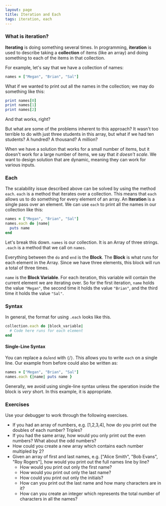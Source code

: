 ```yaml
---
layout: page
title: Iteration and Each
tags: iteration, each
---
```


### What is iteration?

**Iterating** is doing something several times. In programming, **iteration** is used to describe taking a **collection** of items (like an array) and doing something to each of the items in that collection.

For example, let's say that we have a collection of names:

```ruby
names = ["Megan", "Brian", "Sal"]
```

What if we wanted to print out all the names in the collection; we may do something like this:

```ruby
print names[0]
print names[1]
print names[2]
```

And that works, right?

But what are some of the problems inherent to this approach? It wasn't too terrible to do with just three students in this array, but what if we had ten students? A hundred? A thousand? A million?

When we have a solution that works for a small number of items, but it doesn't work for a large number of items, we say that _it doesn't scale_. We want to design solution that are dynamic, meaning they can work for various inputs.

### Each

The scalability issue described above can be solved by using the method `each`.  `each` is a method that iterates over a collection. This means that `each` allows us to do something for every element of an array. An **Iteration** is a single pass over an element. We can use `each` to print all the names in our collection like this:

```ruby
names = ["Megan", "Brian", "Sal"]
names.each do |name|
  puts name
end
```

Let's break this down. `names` is our collection. It is an Array of three strings. `.each` is a method that we call on `names`.

Everything between the `do` and `end` is the **Block**. The **Block** is what runs for each element in the Array. Since we have three elements, this block will run a total of three times.

`name` is the **Block Variable**. For each iteration, this variable will contain the current element we are iterating over. So for the first iteration, `name` holds the value `"Megan"`, the second time it holds the value `"Brian"`, and the third time it holds the value `"Sal"`.

### Syntax

In general, the format for using `.each` looks like this.

```ruby
collection.each do |block_variable|
  # Code here runs for each element
end
```

#### Single-Line Syntax

You can replace a `do`/`end` with `{`/`}`. This allows you to write `each` on a single line. Our example from before could also be written as:

```ruby
names = ["Megan", "Brian", "Sal"]
names.each {|name| puts name }
```

Generally, we avoid using single-line syntax unless the operation inside the block is *very* short. In this example, it is appropriate.


### Exercises

Use your debugger to work through the following exercises.

* If you had an array of numbers, e.g. [1,2,3,4], how do you print out the
doubles of each number? Triples?
* If you had the same array, how would you only print out the even numbers?
What about the odd numbers?
* How could you create a new array which contains each number multipled by 2?
* Given an array of first and last names, e.g. ["Alice Smith", "Bob Evans",
"Roy Rogers"],  how would you print out the full names line by line?
	* How would you print out only the first name?
	* How would you print out only the last name?
	* How could you print out only the initials?
	* How can you print out the last name and how many characters are in it?
	* How can you create an integer which represents the total number of characters in all the names?

